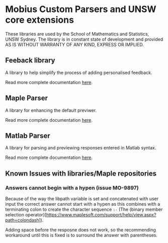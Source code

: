 # Mobius Custom Parsers and UNSW core extensions

These libraries are used by the School of Mathematics and Statistics, 
UNSW Sydney. The library is in constant state of development and provided
AS IS WITHOUT WARRANTY OF ANY KIND, EXPRESS OR IMPLIED.

## Feeback library

A library to help simplify the process of adding personalised feedback.

Read more complete documentation [here](./ExtensionLibraries/PersonalisedFeedback/README.md).

## Maple Parser

A library for enhancing the default previwer.

Read more complete documentation [here](./Maple/docs/README.md).

## Matlab Parser

A library for parsing and previewing responses entered in Matlab syntax.

Read more complete documentation [here](./Matlab/docs/README.md).

## Known Issues with libraries/Maple repositories

### Answers cannot begin with a hypen (issue MO-9897)

Because of the way the libpath variable is set and concatenated with user input
the correct answer cannot start with a hypen as this combines with a terminating colon
to create the character sequence `:-` 
(The (binary member selection operator)[https://www.maplesoft.com/support/help/view.aspx?path=colondash]).

Adding space before the resposne does not work, so the recommending workaround until this is fixed
is to surround the answer with parentheses.
